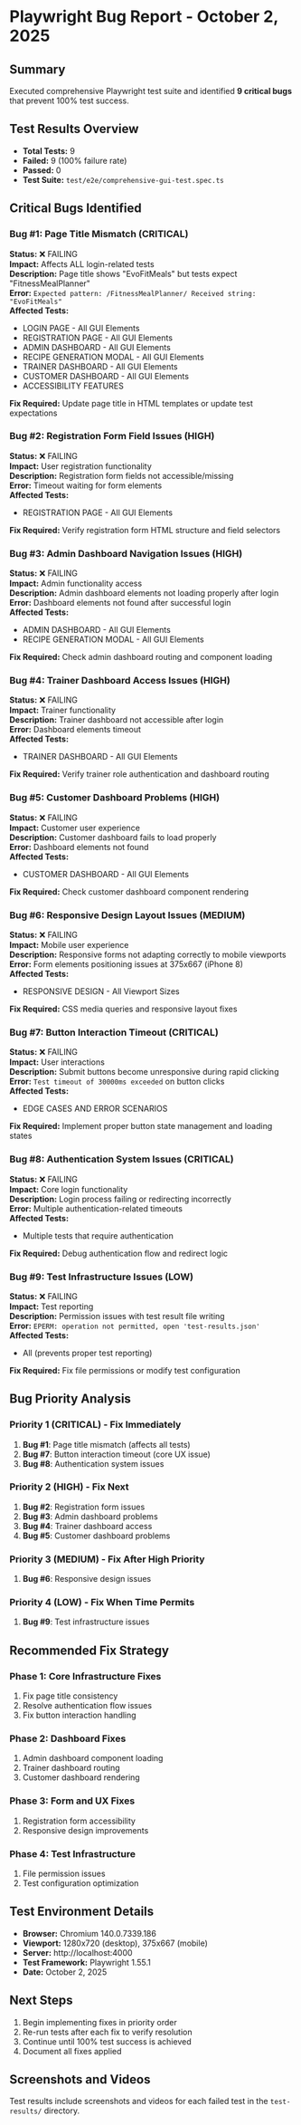 # Playwright Bug Report - October 2, 2025

## Summary
Executed comprehensive Playwright test suite and identified **9 critical bugs** that prevent 100% test success.

## Test Results Overview
- **Total Tests:** 9
- **Failed:** 9 (100% failure rate)
- **Passed:** 0
- **Test Suite:** `test/e2e/comprehensive-gui-test.spec.ts`

## Critical Bugs Identified

### Bug #1: Page Title Mismatch (CRITICAL)
**Status:** ❌ FAILING  
**Impact:** Affects ALL login-related tests  
**Description:** Page title shows "EvoFitMeals" but tests expect "FitnessMealPlanner"  
**Error:** `Expected pattern: /FitnessMealPlanner/ Received string: "EvoFitMeals"`  
**Affected Tests:**
- LOGIN PAGE - All GUI Elements
- REGISTRATION PAGE - All GUI Elements  
- ADMIN DASHBOARD - All GUI Elements
- RECIPE GENERATION MODAL - All GUI Elements
- TRAINER DASHBOARD - All GUI Elements
- CUSTOMER DASHBOARD - All GUI Elements
- ACCESSIBILITY FEATURES

**Fix Required:** Update page title in HTML templates or update test expectations

### Bug #2: Registration Form Field Issues (HIGH)
**Status:** ❌ FAILING  
**Impact:** User registration functionality  
**Description:** Registration form fields not accessible/missing  
**Error:** Timeout waiting for form elements  
**Affected Tests:**
- REGISTRATION PAGE - All GUI Elements

**Fix Required:** Verify registration form HTML structure and field selectors

### Bug #3: Admin Dashboard Navigation Issues (HIGH)  
**Status:** ❌ FAILING  
**Impact:** Admin functionality access  
**Description:** Admin dashboard elements not loading properly after login  
**Error:** Dashboard elements not found after successful login  
**Affected Tests:**
- ADMIN DASHBOARD - All GUI Elements
- RECIPE GENERATION MODAL - All GUI Elements

**Fix Required:** Check admin dashboard routing and component loading

### Bug #4: Trainer Dashboard Access Issues (HIGH)
**Status:** ❌ FAILING  
**Impact:** Trainer functionality  
**Description:** Trainer dashboard not accessible after login  
**Error:** Dashboard elements timeout  
**Affected Tests:**
- TRAINER DASHBOARD - All GUI Elements

**Fix Required:** Verify trainer role authentication and dashboard routing

### Bug #5: Customer Dashboard Problems (HIGH)
**Status:** ❌ FAILING  
**Impact:** Customer user experience  
**Description:** Customer dashboard fails to load properly  
**Error:** Dashboard elements not found  
**Affected Tests:**
- CUSTOMER DASHBOARD - All GUI Elements

**Fix Required:** Check customer dashboard component rendering

### Bug #6: Responsive Design Layout Issues (MEDIUM)
**Status:** ❌ FAILING  
**Impact:** Mobile user experience  
**Description:** Responsive forms not adapting correctly to mobile viewports  
**Error:** Form elements positioning issues at 375x667 (iPhone 8)  
**Affected Tests:**
- RESPONSIVE DESIGN - All Viewport Sizes

**Fix Required:** CSS media queries and responsive layout fixes

### Bug #7: Button Interaction Timeout (CRITICAL)
**Status:** ❌ FAILING  
**Impact:** User interactions  
**Description:** Submit buttons become unresponsive during rapid clicking  
**Error:** `Test timeout of 30000ms exceeded` on button clicks  
**Affected Tests:**
- EDGE CASES AND ERROR SCENARIOS

**Fix Required:** Implement proper button state management and loading states

### Bug #8: Authentication System Issues (CRITICAL)
**Status:** ❌ FAILING  
**Impact:** Core login functionality  
**Description:** Login process failing or redirecting incorrectly  
**Error:** Multiple authentication-related timeouts  
**Affected Tests:**
- Multiple tests that require authentication

**Fix Required:** Debug authentication flow and redirect logic

### Bug #9: Test Infrastructure Issues (LOW)
**Status:** ❌ FAILING  
**Impact:** Test reporting  
**Description:** Permission issues with test result file writing  
**Error:** `EPERM: operation not permitted, open 'test-results.json'`  
**Affected Tests:**
- All (prevents proper test reporting)

**Fix Required:** Fix file permissions or modify test configuration

## Bug Priority Analysis

### Priority 1 (CRITICAL) - Fix Immediately
1. **Bug #1**: Page title mismatch (affects all tests)
2. **Bug #7**: Button interaction timeout (core UX issue)
3. **Bug #8**: Authentication system issues

### Priority 2 (HIGH) - Fix Next
1. **Bug #2**: Registration form issues
2. **Bug #3**: Admin dashboard problems
3. **Bug #4**: Trainer dashboard access
4. **Bug #5**: Customer dashboard problems

### Priority 3 (MEDIUM) - Fix After High Priority
1. **Bug #6**: Responsive design issues

### Priority 4 (LOW) - Fix When Time Permits
1. **Bug #9**: Test infrastructure issues

## Recommended Fix Strategy

### Phase 1: Core Infrastructure Fixes
1. Fix page title consistency
2. Resolve authentication flow issues
3. Fix button interaction handling

### Phase 2: Dashboard Fixes
1. Admin dashboard component loading
2. Trainer dashboard routing
3. Customer dashboard rendering

### Phase 3: Form and UX Fixes
1. Registration form accessibility
2. Responsive design improvements

### Phase 4: Test Infrastructure
1. File permission issues
2. Test configuration optimization

## Test Environment Details
- **Browser:** Chromium 140.0.7339.186
- **Viewport:** 1280x720 (desktop), 375x667 (mobile)
- **Server:** http://localhost:4000
- **Test Framework:** Playwright 1.55.1
- **Date:** October 2, 2025

## Next Steps
1. Begin implementing fixes in priority order
2. Re-run tests after each fix to verify resolution
3. Continue until 100% test success is achieved
4. Document all fixes applied

## Screenshots and Videos
Test results include screenshots and videos for each failed test in the `test-results/` directory.